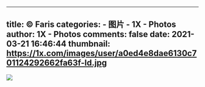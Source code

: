 
---
title: © Faris
categories: 
    - 图片
    - 1X - Photos
author: 1X - Photos
comments: false
date: 2021-03-21 16:46:44
thumbnail: https://1x.com/images/user/a0ed4e8dae6130c701124292662fa63f-ld.jpg
---

<div>   
<img src="https://1x.com/images/user/a0ed4e8dae6130c701124292662fa63f-ld.jpg" referrerpolicy="no-referrer">  
</div>
            